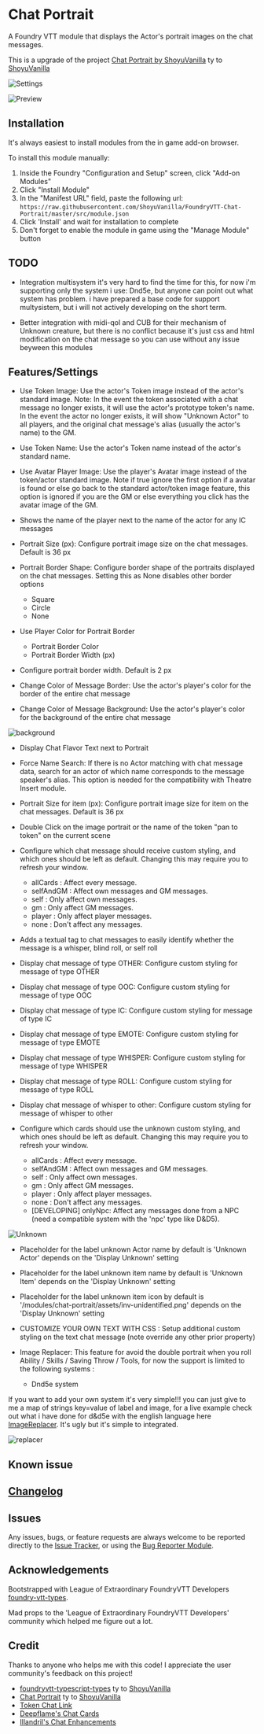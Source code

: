 # Chat Portrait

A Foundry VTT module that displays the Actor's portrait images on the chat messages.

This is a upgrade of the project [Chat Portrait by ShoyuVanilla](https://github.comShoyuVanilla/FoundryVTT-Chat-Portrait) ty to [ShoyuVanilla](https://github.com/ShoyuVanilla)

![Settings](./images/image01.png)

![Preview](./images/image02.png)

## Installation

It's always easiest to install modules from the in game add-on browser.

To install this module manually:
1.  Inside the Foundry "Configuration and Setup" screen, click "Add-on Modules"
2.  Click "Install Module"
3.  In the "Manifest URL" field, paste the following url:
`https://raw.githubusercontent.com/ShoyuVanilla/FoundryVTT-Chat-Portrait/master/src/module.json`
1.  Click 'Install' and wait for installation to complete
2.  Don't forget to enable the module in game using the "Manage Module" button

## TODO

- Integration multisystem it's very hard to find the time for this, for now i'm supporting only the system i use: Dnd5e, but anyone can point out what system has problem. i have prepared  a base code for support multysistem, but i will not actively developing on the short term. 

- Better integration with midi-qol and CUB for their mechanism of Unknown creature, but there is no conflict because it's just css and html modification on the chat message so you can use without any issue beyween this modules

## Features/Settings

- Use Token Image: Use the actor's Token image instead of the actor's standard image. Note: In the event the token associated with a chat message no longer exists, it will use the actor's prototype token's name. In the event the actor no longer exists, it will show "Unknown Actor" to all players, and the original chat message's alias (usually the actor's name) to the GM.

- Use Token Name: Use the actor's Token name instead of the actor's standard name.

- Use Avatar Player Image: Use the player's Avatar image instead of the token/actor standard image. Note if true ignore the first option if a avatar is found or else go back to the standard actor/token image feature, this option is ignored if you are the GM or else everything you click has the avatar image of the GM.

- Shows the name of the player next to the name of the actor for any IC messages

- Portrait Size (px): Configure portrait image size on the chat messages. Default is 36 px

- Portrait Border Shape: Configure border shape of the portraits displayed on the chat messages. Setting this as None disables other border options
    - Square
    - Circle
    - None

- Use Player Color for Portrait Border
  - Portrait Border Color
  - Portrait Border Width (px)

- Configure portrait border width. Default is 2 px

- Change Color of Message Border: Use the actor's player's color for the border of the entire chat message

- Change Color of Message Background: Use the actor's player's color for the background of the entire chat message


![background](./images/background_color_feature.png)

- Display Chat Flavor Text next to Portrait

- Force Name Search: If there is no Actor matching with chat message data, search for an actor of which name corresponds to the message speaker's alias. This option is needed for the compatibility with Theatre Insert module.

- Portrait Size for item (px): Configure portrait image size for item on the chat messages. Default is 36 px

- Double Click on the image portrait or the name of the token "pan to token" on the current scene

- Configure which chat message should receive custom styling, and which ones should be left as default. Changing this may require you to refresh your window.
  - allCards : Affect every message.
  - selfAndGM : Affect own messages and GM messages.
  - self : Only affect own messages.
  - gm : Only affect GM messages.
  - player : Only affect player messages.
  - none : Don't affect any messages.

- Adds a textual tag to chat messages to easily identify whether the message is a whisper, blind roll, or self roll

- Display chat message of type OTHER: Configure custom styling for message of type OTHER

- Display chat message of type OOC: Configure custom styling for message of type OOC

- Display chat message of type IC: Configure custom styling for message of type IC

- Display chat message of type EMOTE: Configure custom styling for message of type EMOTE
  
- Display chat message of type WHISPER: Configure custom styling for message of type WHISPER

- Display chat message of type ROLL: Configure custom styling for message of type ROLL
 
- Display chat message of whisper to other: Configure custom styling for message of whisper to other

- Configure which cards should use the unknown custom styling, and which ones should be left as default. Changing this may require you to refresh your window.
  - allCards : Affect every message.
  - selfAndGM : Affect own messages and GM messages.
  - self : Only affect own messages.
  - gm : Only affect GM messages.
  - player : Only affect player messages.
  - none : Don't affect any messages.
  - [DEVELOPING] onlyNpc: Affect any messages done from a NPC (need a compatible system with the 'npc' type like D&D5).

![Unknown](./images/unknown_actor_and_weapon_feature.png)

- Placeholder for the label unknown Actor name by default is 'Unknown Actor' depends on the 'Display Unknown' setting

- Placeholder for the label unknown item name by default is 'Unknown Item' depends on the 'Display Unknown' setting

- Placeholder for the label unknown item icon by default is '/modules/chat-portrait/assets/inv-unidentified.png' depends on the 'Display Unknown' setting

- CUSTOMIZE YOUR OWN TEXT WITH CSS : Setup additional custom styling on the text chat message (note override any other prior property)

- Image Replacer: This feature for avoid the double portrait when you roll Ability / Skills / Saving Throw / Tools, for now the support is limited to the following systems :

  -  Dnd5e system

If you want to add your own system it's very simple!!! you can just give to me a map of strings key=value of label and image, for a live example check out what i have done for d&d5e with the english language here [ImageReplacer](https://github.com/ShoyuVanilla/FoundryVTT-Chat-Portrait/blob/master/src/module/ImageReplacer.ts). It's ugly but it's simple to integrated.

![replacer](./images/image_replacer_feature.png)

## Known issue

## [Changelog](./changelog.md)

## Issues

Any issues, bugs, or feature requests are always welcome to be reported directly to the [Issue Tracker](https://github.com/ShoyuVanilla/FoundryVTT-Chat-Portrait/issues ), or using the [Bug Reporter Module](https://foundryvtt.com/packages/bug-reporter/).

## Acknowledgements

Bootstrapped with League of Extraordinary FoundryVTT Developers  [foundry-vtt-types](https://github.com/League-of-Foundry-Developers/foundry-vtt-types).

Mad props to the 'League of Extraordinary FoundryVTT Developers' community which helped me figure out a lot.

## Credit

Thanks to anyone who helps me with this code! I appreciate the user community's feedback on this project!

- [foundryvtt-typescript-types](https://github.com/ShoyuVanilla/foundryvtt-typescript-types) ty to [ShoyuVanilla](https://github.com/ShoyuVanilla)
- [Chat Portrait](https://github.com/ShoyuVanilla/FoundryVTT-Chat-Portrait) ty to [ShoyuVanilla](https://github.com/ShoyuVanilla)
- [Token Chat Link](https://github.com/espositos/fvtt-tokenchatlink)
- [Deepflame's Chat Cards](https://gitlab.com/TimToxopeus/df-chat-cards)
- [Illandril's Chat Enhancements](https://github.com/illandril/FoundryVTT-chat-enhancements/)
